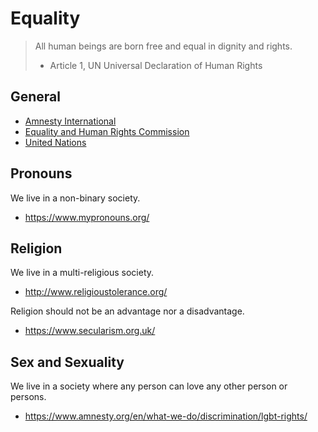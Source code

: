 # Equality
> All human beings are born free and equal in dignity and rights.
> - Article 1, UN Universal Declaration of Human Rights

## General
- [Amnesty International](https://www.amnesty.org/)
- [Equality and Human Rights Commission](https://equalityhumanrights.com/)
- [United Nations](https://www.un.org/)

## Pronouns
We live in a non-binary society.
- https://www.mypronouns.org/

## Religion
We live in a multi-religious society.
- http://www.religioustolerance.org/

Religion should not be an advantage nor a disadvantage.
- https://www.secularism.org.uk/

## Sex and Sexuality
We live in a society where any person can love any other person or persons.
- https://www.amnesty.org/en/what-we-do/discrimination/lgbt-rights/